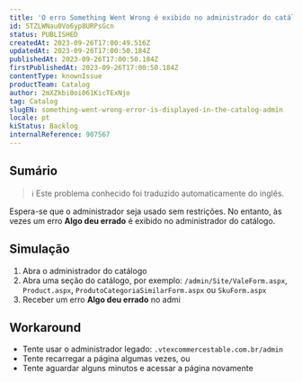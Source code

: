 ```yaml
---
title: 'O erro Something Went Wrong é exibido no administrador do catálogo'
id: 5TZLWNau0Vo6yp8URPsGcn
status: PUBLISHED
createdAt: 2023-09-26T17:00:49.516Z
updatedAt: 2023-09-26T17:00:50.184Z
publishedAt: 2023-09-26T17:00:50.184Z
firstPublishedAt: 2023-09-26T17:00:50.184Z
contentType: knownIssue
productTeam: Catalog
author: 2mXZkbi0oi061KicTExNjo
tag: Catalog
slugEN: something-went-wrong-error-is-displayed-in-the-catalog-admin
locale: pt
kiStatus: Backlog
internalReference: 907567
---
```


## Sumário

>ℹ️ Este problema conhecido foi traduzido automaticamente do inglês.


Espera-se que o administrador seja usado sem restrições. No entanto, às vezes um erro **Algo deu errado** é exibido no administrador do catálogo.

## Simulação



1. Abra o administrador do catálogo
2. Abra uma seção do catálogo, por exemplo: `/admin/Site/ValeForm.aspx`, `Product.aspx`, `ProdutoCategoriaSimilarForm.aspx` ou `SkuForm.aspx`
3. Receber um erro **Algo deu errado** no admi

## Workaround



- Tente usar o administrador legado: `.vtexcommercestable.com.br/admin`
- Tente recarregar a página algumas vezes, ou
- Tente aguardar alguns minutos e acessar a página novamente





